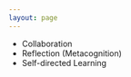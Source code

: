 ```yaml
---
layout: page
---
```


<!--img class="overview-image" src=""-->

* Collaboration
* Reflection (Metacognition)
* Self-directed Learning

<!-- Pull in repostitory-scope variables from _data/page.yml -->
